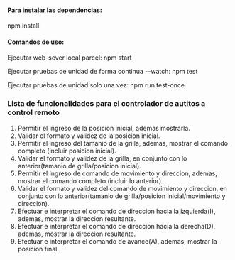 #### Para instalar las dependencias:

npm install

#### Comandos de uso:

Ejecutar web-sever local parcel:
npm start

Ejecutar pruebas de unidad de forma continua --watch:
npm test

Ejecutar pruebas de unidad solo una vez:
npm run test-once

### Lista de funcionalidades para el controlador de autitos a control remoto

1. Permitir el ingreso de la posicion inicial, ademas mostrarla.
2. Validar el formato y validez de la posicion inicial.
3. Permitir el ingreso del tamanio de la grilla, ademas, mostrar el comando completo (incluir posicion inicial).
4. Validar el formato y validez de la grilla, en conjunto con lo anterior(tamanio de grilla/posicion inicial).
5. Permitir el ingreso de comando de movimiento y direccion, ademas, mostrar el comando completo (incluir lo anterior).
6. Validar el formato y validez del comando de movimiento y direccion, en conjunto con lo anterior(tamanio de grilla/posicion inicial/movimiento y direccion).
7. Efectuar e interpretar el comando de direccion hacia la izquierda(I), ademas, mostrar la direccion resultante.
8. Efectuar e interpretar el comando de direccion hacia la derecha(D), ademas, mostrar la direccion resultante.
9. Efectuar e interpretar el comando de avance(A), ademas, mostrar la posicion final.